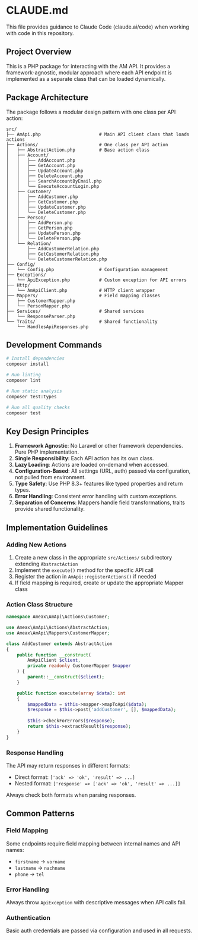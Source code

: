 # CLAUDE.md

This file provides guidance to Claude Code (claude.ai/code) when working with code in this repository.

## Project Overview

This is a PHP package for interacting with the AM API. It provides a framework-agnostic, modular approach where each API endpoint is implemented as a separate class that can be loaded dynamically.

## Package Architecture

The package follows a modular design pattern with one class per API action:

```
src/
├── AmApi.php                      # Main API client class that loads actions
├── Actions/                       # One class per API action
│   ├── AbstractAction.php         # Base action class
│   ├── Account/
│   │   ├── AddAccount.php
│   │   ├── GetAccount.php
│   │   ├── UpdateAccount.php
│   │   ├── DeleteAccount.php
│   │   ├── SearchAccountByEmail.php
│   │   └── ExecuteAccountLogin.php
│   ├── Customer/
│   │   ├── AddCustomer.php
│   │   ├── GetCustomer.php
│   │   ├── UpdateCustomer.php
│   │   └── DeleteCustomer.php
│   ├── Person/
│   │   ├── AddPerson.php
│   │   ├── GetPerson.php
│   │   ├── UpdatePerson.php
│   │   └── DeletePerson.php
│   └── Relation/
│       ├── AddCustomerRelation.php
│       ├── GetCustomerRelation.php
│       └── DeleteCustomerRelation.php
├── Config/
│   └── Config.php                 # Configuration management
├── Exceptions/
│   └── ApiException.php           # Custom exception for API errors
├── Http/
│   └── AmApiClient.php            # HTTP client wrapper
├── Mappers/                       # Field mapping classes
│   ├── CustomerMapper.php
│   └── PersonMapper.php
├── Services/                      # Shared services
│   └── ResponseParser.php
└── Traits/                        # Shared functionality
    └── HandlesApiResponses.php
```

## Development Commands

```bash
# Install dependencies
composer install

# Run linting
composer lint

# Run static analysis
composer test:types

# Run all quality checks
composer test
```

## Key Design Principles

1. **Framework Agnostic**: No Laravel or other framework dependencies. Pure PHP implementation.
2. **Single Responsibility**: Each API action has its own class.
3. **Lazy Loading**: Actions are loaded on-demand when accessed.
4. **Configuration-Based**: All settings (URL, auth) passed via configuration, not pulled from environment.
5. **Type Safety**: Use PHP 8.3+ features like typed properties and return types.
6. **Error Handling**: Consistent error handling with custom exceptions.
7. **Separation of Concerns**: Mappers handle field transformations, traits provide shared functionality.

## Implementation Guidelines

### Adding New Actions

1. Create a new class in the appropriate `src/Actions/` subdirectory extending `AbstractAction`
2. Implement the `execute()` method for the specific API call
3. Register the action in `AmApi::registerActions()` if needed
4. If field mapping is required, create or update the appropriate Mapper class

### Action Class Structure

```php
namespace Ameax\AmApi\Actions\Customer;

use Ameax\AmApi\Actions\AbstractAction;
use Ameax\AmApi\Mappers\CustomerMapper;

class AddCustomer extends AbstractAction
{
    public function __construct(
        AmApiClient $client,
        private readonly CustomerMapper $mapper
    ) {
        parent::__construct($client);
    }

    public function execute(array $data): int
    {
        $mappedData = $this->mapper->mapToApi($data);
        $response = $this->post('addCustomer', [], $mappedData);
        
        $this->checkForErrors($response);
        return $this->extractResult($response);
    }
}
```

### Response Handling

The API may return responses in different formats:
- Direct format: `['ack' => 'ok', 'result' => ...]`
- Nested format: `['response' => ['ack' => 'ok', 'result' => ...]]`

Always check both formats when parsing responses.

## Common Patterns

### Field Mapping

Some endpoints require field mapping between internal names and API names:
- `firstname` → `vorname`
- `lastname` → `nachname`
- `phone` → `tel`

### Error Handling

Always throw `ApiException` with descriptive messages when API calls fail.

### Authentication

Basic auth credentials are passed via configuration and used in all requests.